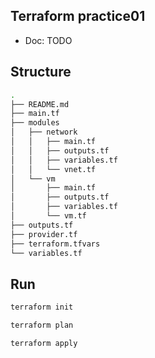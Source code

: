 ## Terraform practice01

- Doc: TODO

## Structure

```bash
.
├── README.md
├── main.tf
├── modules
│   ├── network
│   │   ├── main.tf
│   │   ├── outputs.tf
│   │   ├── variables.tf
│   │   └── vnet.tf
│   └── vm
│       ├── main.tf
│       ├── outputs.tf
│       ├── variables.tf
│       └── vm.tf
├── outputs.tf
├── provider.tf
├── terraform.tfvars
└── variables.tf
```

## Run

```bash
terraform init

terraform plan

terraform apply
```
